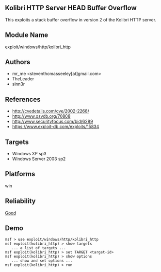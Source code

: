 ## Kolibri HTTP Server HEAD Buffer Overflow

This exploits a stack buffer overflow in version 2 of the 
Kolibri HTTP server.


## Module Name
exploit/windows/http/kolibri_http

## Authors
* mr_me <steventhomasseeley[at]gmail.com>
* TheLeader
* sinn3r


## References
* http://cvedetails.com/cve/2002-2268/
* http://www.osvdb.org/70808
* http://www.securityfocus.com/bid/6289
* https://www.exploit-db.com/exploits/15834



## Targets
* Windows XP sp3
* Windows Server 2003 sp2


## Platforms
win

## Reliability
[Good](https://github.com/rapid7/metasploit-framework/wiki/Exploit-Ranking)

## Demo

```
msf > use exploit/windows/http/kolibri_http
msf exploit(kolibri_http) > show targets
   ... a list of targets ...
msf exploit(kolibri_http) > set TARGET <target-id>
msf exploit(kolibri_http) > show options
   ... show and set options ...
msf exploit(kolibri_http) > run
```
    
    